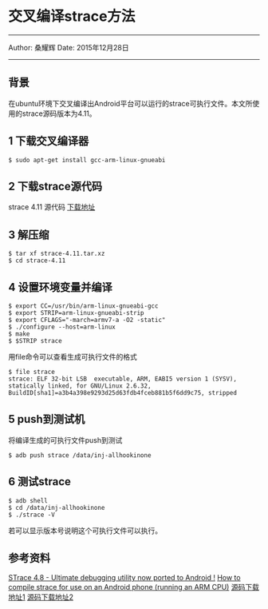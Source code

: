 ﻿# 交叉编译strace方法

---
Author: 桑耀辉
Date: 2015年12月28日

---
## 背景

在ubuntu环境下交叉编译出Android平台可以运行的strace可执行文件。本文所使用的strace源码版本为4.11。


## 1 下载交叉编译器

```
$ sudo apt-get install gcc-arm-linux-gnueabi
```

## 2 下载strace源代码

strace 4.11 源代码 [下载地址](http://sourceforge.net/projects/strace/files/latest/download)

## 3 解压缩

```
$ tar xf strace-4.11.tar.xz
$ cd strace-4.11
```

## 4 设置环境变量并编译

```
$ export CC=/usr/bin/arm-linux-gnueabi-gcc
$ export STRIP=arm-linux-gnueabi-strip
$ export CFLAGS="-march=armv7-a -O2 -static"
$ ./configure --host=arm-linux
$ make
$ $STRIP strace
```
用file命令可以查看生成可执行文件的格式

```
$ file strace
strace: ELF 32-bit LSB  executable, ARM, EABI5 version 1 (SYSV), statically linked, for GNU/Linux 2.6.32, BuildID[sha1]=a3b4a398e9293d25d63fdb4fceb881b5f6dd9c75, stripped
```

## 5 push到测试机

将编译生成的可执行文件push到测试
```
$ adb push strace /data/inj-allhookinone
```

## 6 测试strace

```
$ adb shell
$ cd /data/inj-allhookinone
$ ./strace -V
```
若可以显示版本号说明这个可执行文件可以执行。

## 参考资料

[STrace 4.8 - Ultimate debugging utility now ported to Android !](http://forum.xda-developers.com/showthread.php?t=2516002&page=3)
[How to compile strace for use on an Android phone (running an ARM CPU)](http://muzso.hu/2012/04/21/how-to-compile-strace-for-use-on-an-android-phone-running-an-arm-cpu)
[源码下载地址1](http://sourceforge.net/projects/strace/)
[源码下载地址2](https://android.googlesource.com/platform/external/strace.git/)

